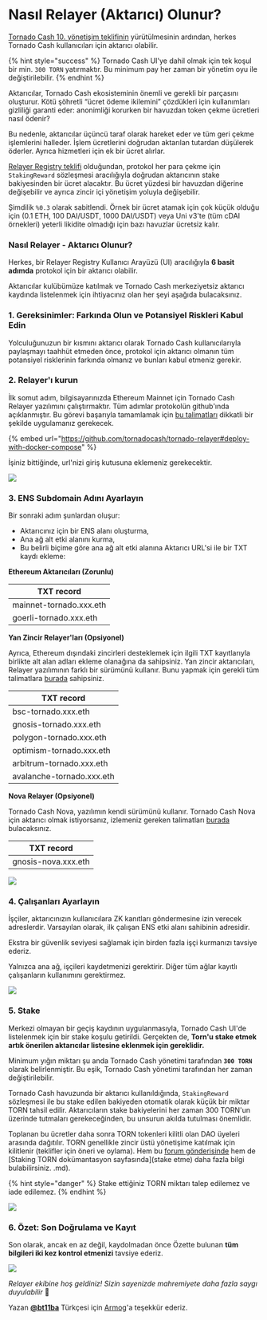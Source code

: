 # Nasıl Relayer (Aktarıcı) Olunur?

[Tornado Cash 10. yönetişim teklifinin](https://tornadocash.eth.link/governance/10) yürütülmesinin ardından, herkes Tornado Cash kullanıcıları için aktarıcı olabilir.

{% hint style="success" %}
Tornado Cash UI'ye dahil olmak için tek koşul bir min. `300 TORN` yatırmaktır. Bu minimum pay her zaman bir yönetim oyu ile değiştirilebilir.&#x20;
{% endhint %}

Aktarıcılar, Tornado Cash ekosisteminin önemli ve gerekli bir parçasını oluşturur. Kötü şöhretli “ücret ödeme ikilemini” çözdükleri için kullanımları gizliliği garanti eder: anonimliği korurken bir havuzdan token çekme ücretleri nasıl ödenir?

Bu nedenle, aktarıcılar üçüncü taraf olarak hareket eder ve tüm geri çekme işlemlerini halleder. İşlem ücretlerini doğrudan aktarılan tutardan düşülerek öderler. Ayrıca hizmetleri için ek bir ücret alırlar.

[Relayer Registry teklifi](https://tornadocash.eth.link/governance/10) olduğundan, protokol her para çekme için `StakingReward` sözleşmesi aracılığıyla doğrudan aktarıcının stake bakiyesinden bir ücret alacaktır. Bu ücret yüzdesi bir havuzdan diğerine değişebilir ve ayrıca zincir içi yönetişim yoluyla değişebilir.

Şimdilik `%0.3` olarak sabitlendi. Örnek bir ücret atamak için çok küçük olduğu için (0.1 ETH, 100 DAI/USDT, 1000 DAI/USDT) veya Uni v3'te (tüm cDAI örnekleri) yeterli likidite olmadığı için bazı havuzlar ücretsiz kalır.

### Nasıl Relayer - Aktarıcı Olunur?

Herkes, bir Relayer Registry Kullanıcı Arayüzü (UI) aracılığıyla **6 basit adımda** protokol için bir aktarıcı olabilir.

Aktarıcılar kulübümüze katılmak ve Tornado Cash merkeziyetsiz aktarıcı kaydında listelenmek için ihtiyacınız olan her şeyi aşağıda bulacaksınız.

### 1. Gereksinimler: Farkında Olun ve Potansiyel Riskleri Kabul Edin

Yolculuğunuzun bir kısmını aktarıcı olarak Tornado Cash kullanıcılarıyla paylaşmayı taahhüt etmeden önce, protokol için aktarıcı olmanın tüm potansiyel risklerinin farkında olmanız ve bunları kabul etmeniz gerekir.

### 2. Relayer'ı kurun

İlk somut adım, bilgisayarınızda Ethereum Mainnet için Tornado Cash Relayer yazılımını çalıştırmaktır. Tüm adımlar protokolün github'ında açıklanmıştır. Bu görevi başarıyla tamamlamak için [bu talimatları](https://github.com/tornadocash/tornado-relayer#deploy-with-docker-compose) dikkatli bir şekilde uygulamanız gerekecek.

{% embed url="https://github.com/tornadocash/tornado-relayer#deploy-with-docker-compose" %}

İşiniz bittiğinde, url'nizi giriş kutusuna eklemeniz gerekecektir.

![](https://user-images.githubusercontent.com/75987728/155971835-4ee13bfc-8891-417a-a2c4-8bc2daa1129e.png)

### 3. ENS Subdomain Adını Ayarlayın

Bir sonraki adım şunlardan oluşur:

* Aktarıcınız için bir ENS alanı oluşturma,
* Ana ağ alt etki alanını kurma,
* Bu belirli biçime göre ana ağ alt etki alanına Aktarıcı URL'si ile bir TXT kaydı ekleme:

**Ethereum Aktarıcıları (Zorunlu)**

| TXT record              |
| ----------------------- |
| mainnet-tornado.xxx.eth |
| goerli-tornado.xxx.eth  |

**Yan Zincir Relayer'ları (Opsiyonel)**

Ayrıca, Ethereum dışındaki zincirleri desteklemek için ilgili TXT kayıtlarıyla birlikte alt alan adları ekleme olanağına da sahipsiniz. Yan zincir aktarıcıları, Relayer yazılımının farklı bir sürümünü kullanır. Bunu yapmak için gerekli tüm talimatlara [burada](https://github.com/tornadocash/tornado-relayer/blob/light/README.md) sahipsiniz.

| TXT record                |
| ------------------------- |
| bsc-tornado.xxx.eth       |
| gnosis-tornado.xxx.eth    |
| polygon-tornado.xxx.eth   |
| optimism-tornado.xxx.eth  |
| arbitrum-tornado.xxx.eth  |
| avalanche-tornado.xxx.eth |

**Nova Relayer (Opsiyonel)**

Tornado Cash Nova, yazılımın kendi sürümünü kullanır. Tornado Cash Nova için aktarıcı olmak istiyorsanız, izlemeniz gereken talimatları [burada](https://github.com/tornadocash/tornado-pool-relayer#deploy-with-docker-compose) bulacaksınız.

| TXT record          |
| ------------------- |
| gnosis-nova.xxx.eth |

![](https://user-images.githubusercontent.com/75987728/155971873-68b0022d-f4f7-40cc-9e3b-1f18dd9870de.png)

### **4. Çalışanları Ayarlayın**

İşçiler, aktarıcınızın kullanıcılara ZK kanıtları göndermesine izin verecek adreslerdir. Varsayılan olarak, ilk çalışan ENS etki alanı sahibinin adresidir.

Ekstra bir güvenlik seviyesi sağlamak için birden fazla işçi kurmanızı tavsiye ederiz.

Yalnızca ana ağ, işçileri kaydetmenizi gerektirir. Diğer tüm ağlar kayıtlı çalışanların kullanımını gerektirmez.

![](https://user-images.githubusercontent.com/75987728/155971902-a4c33b19-9eee-40eb-ac67-ae6dc4436894.png)

### **5. Stake**

Merkezi olmayan bir geçiş kaydının uygulanmasıyla, Tornado Cash UI'de listelenmek için bir stake koşulu getirildi. Gerçekten de, **Torn'u stake etmek artık önerilen aktarıcılar listesine eklenmek için gereklidir.**

Minimum yığın miktarı şu anda Tornado Cash yönetimi tarafından **`300 TORN`** olarak belirlenmiştir. Bu eşik, Tornado Cash yönetimi tarafından her zaman değiştirilebilir.

Tornado Cash havuzunda bir aktarıcı kullanıldığında, `StakingReward` sözleşmesi ile bu stake edilen bakiyeden otomatik olarak küçük bir miktar TORN tahsil edilir. Aktarıcıların stake bakiyelerini her zaman 300 TORN'un üzerinde tutmaları gerekeceğinden, bu unsurun akılda tutulması önemlidir.

Toplanan bu ücretler daha sonra TORN tokenleri kilitli olan DAO üyeleri arasında dağıtılır. TORN genellikle zincir üstü yönetişime katılmak için kilitlenir (teklifler için öneri ve oylama). Hem bu [forum gönderisinde](https://torn.community/t/proposal-relayer-registry-setting-parameters-after-audit/2134) hem de \[Staking TORN dokümantasyon sayfasında]\(stake etme) daha fazla bilgi bulabilirsiniz. .md).

{% hint style="danger" %}
Stake ettiğiniz TORN miktarı talep edilemez ve iade edilemez.
{% endhint %}

![](https://user-images.githubusercontent.com/75987728/155972254-7f3d3df9-ad2c-4d36-a7c0-9e69d6a5dbc1.png)

### **6. Özet: Son Doğrulama ve Kayıt**

Son olarak, ancak en az değil, kaydolmadan önce Özette bulunan **tüm bilgileri iki kez kontrol etmenizi** tavsiye ederiz.

![](https://user-images.githubusercontent.com/75987728/155972275-6be6512e-a422-4f09-93f8-a3d11b4d800e.png)

_Relayer ekibine hoş geldiniz! Sizin sayenizde mahremiyete daha fazla saygı duyulabilir_ 💚

Yazan [**@bt11ba**](https://torn.community/u/bt11ba/) Türkçesi için [Armog](https://twitter.com/armogedd0n)'a teşekkür ederiz.
